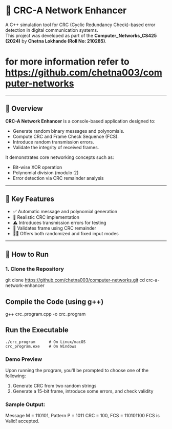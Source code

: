 # 🚀 CRC-A Network Enhancer

A C++ simulation tool for CRC (Cyclic Redundancy Check)-based error detection in digital communication systems.  
This project was developed as part of the **Computer_Networks_CS425 (2024)** by **Chetna Lokhande (Roll No: 210285)**.

# for more information refer to https://github.com/chetna003/computer-networks

---

## 📌 Overview

**CRC-A Network Enhancer** is a console-based application designed to:
- Generate random binary messages and polynomials.
- Compute CRC and Frame Check Sequence (FCS).
- Introduce random transmission errors.
- Validate the integrity of received frames.

It demonstrates core networking concepts such as:
- Bit-wise XOR operation
- Polynomial division (modulo-2)
- Error detection via CRC remainder analysis

---

## 🧮 Key Features

- ✅ Automatic message and polynomial generation  
- 🧠 Realistic CRC implementation  
- ⚠️ Introduces transmission errors for testing  
- 🧪 Validates frame using CRC remainder  
- 👨‍💻 Offers both randomized and fixed input modes  

---

## 🔧 How to Run

### 1. Clone the Repository

git clone https://github.com/chetna003/computer-networks.git
cd crc-a-network-enhancer


## Compile the Code (using g++)
 g++ crc_program.cpp -o crc_program

 ## Run the Executable
    ./crc_program      # On Linux/macOS
    crc_program.exe    # On Windows


### Demo Preview
Upon running the program, you'll be prompted to choose one of the following:

1. Generate CRC from two random strings
2. Generate a 15-bit frame, introduce some errors, and check validity

### Sample Output:
Message M = 110101, Pattern P = 1011
CRC = 100, FCS = 110101100
FCS is Valid! accepted.

